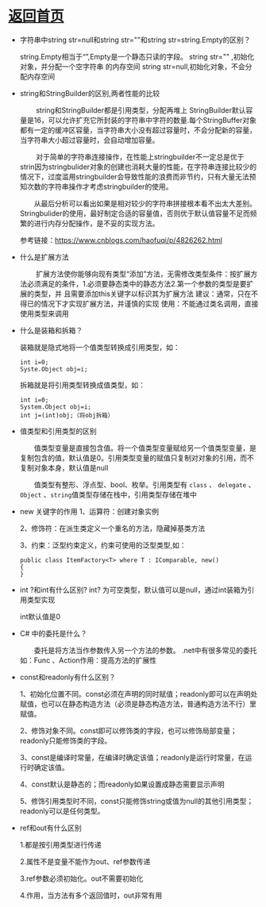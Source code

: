 # [返回首页](./../README.md)

* 字符串中string str=null和string str=""和string str=string.Empty的区别？
    <p>
     string.Empty相当于“”,Empty是⼀个静态只读的字段。 string str="" ,初始化对象，并分配⼀个空字符串
     的内存空间 string str=null,初始化对象，不会分配内存空间
     </p>

* string和StringBuilder的区别,两者性能的⽐较
   <p>
    &emsp;&emsp; string和StringBuilder都是引⽤类型，分配再堆上
    StringBuilder默认容量是16，可以允许扩充它所封装的字符串中字符的数量.每个StringBuffer对象都有⼀定的缓冲区容量，当字符串⼤⼩没有超过容量时，不会分配新的容量，当字符串⼤⼩超过容量时，会⾃动增加容量。

   &emsp;&emsp; 对于简单的字符串连接操作，在性能上stringbuilder不⼀定总是优于strin因为stringbulider对象的创建也消耗⼤量的性能，在字符串连接⽐较少的情况下，过度滥⽤stringbuilder会导致性能的浪费⽽⾮节约，只有⼤量⽆法预知次数的字符串操作才考虑stringbuilder的使⽤。
   
   &emsp;&emsp;从最后分析可以看出如果是相对较少的字符串拼接根本看不出太⼤差别。
    Stringbulider的使⽤，最好制定合适的容量值，否则优于默认值容量不⾜⽽频繁的进⾏内存分配操作，是不妥的实现⽅法。
    
    参考链接：https://www.cnblogs.com/haofuqi/p/4826262.html
   </p>


* 什么是扩展⽅法
    <p>
    &emsp;&emsp; 扩展⽅法使你能够向现有类型“添加”⽅法，⽆需修改类型条件：按扩展⽅法必须满⾜的条件，1.必须要静态类中的静态⽅法2.第⼀个参数的类型是要扩展的类型，并
    且需要添加this关键字以标识其为扩展⽅法
    建议：通常，只在不得已的情况下才实现扩展⽅法，并谨慎的实现
    使⽤：不能通过类名调⽤，直接使⽤类型来调⽤
    </p>

* 什么是装箱和拆箱？

  装箱就是隐式地将⼀个值类型转换成引⽤类型，如：
  ```
  int i=0;
  Syste.Object obj=i;
  ```
  拆箱就是将引⽤类型转换成值类型，如：
  ```
  int i=0;
  System.Object obj=i;
  int j=(int)obj;（将obj拆箱）
  ```


* 值类型和引⽤类型的区别
  
    &emsp;&emsp;值类型变量是直接包含值。将⼀个值类型变量赋给另⼀个值类型变量，是复制包含的值，默认值是0。引⽤类型变量的赋值只复制对对象的引⽤，⽽不复制对象本身，默认值是null    
    
     &emsp;&emsp;值类型有整形、浮点型、bool、枚举。引⽤类型有 `class` 、 `delegate` 、`Object` 、`string`值类型存储在栈中，引⽤类型存储在堆中

* new 关键字的作⽤
    1、运算符：创建对象实例

    2、修饰符：在派⽣类定义⼀个重名的⽅法，隐藏掉基类⽅法

    3、约束：泛型约束定义，约束可使⽤的泛型类型,如：
    ```
    public class ItemFactory<T> where T : IComparable, new()
    {
    }
    ```
    
* int ?和int有什么区别?
  int? 为可空类型，默认值可以是null，通过int装箱为引⽤类型实现

  int默认值是0
  

* C# 中的委托是什么？

    &emsp;&emsp;委托是将⽅法当作参数传⼊另⼀个⽅法的参数。 .net中有很多常⻅的委托如：Func 、Action作⽤：提⾼⽅法的扩展性

* const和readonly有什么区别？
    
    1、初始化位置不同。const必须在声明的同时赋值；readonly即可以在声明处赋值，也可以在静态构造⽅法（必须是静态构造⽅法，普通构造⽅法不⾏）⾥赋值。
    
    2、修饰对象不同。const即可以修饰类的字段，也可以修饰局部变量；readonly只能修饰类的字段。

    3、const是编译时常量，在编译时确定该值；readonly是运⾏时常量，在运⾏时确定该值。

    4、const默认是静态的；⽽readonly如果设置成静态需要显示声明

    5、修饰引⽤类型时不同，const只能修饰string或值为null的其他引⽤类型；readonly可以是任何类型。

* ref和out有什么区别

    1.都是按引⽤类型进⾏传递

    2.属性不是变量不能作为out、ref参数传递

    3.ref参数必须初始化。out不需要初始化

    4.作⽤，当⽅法有多个返回值时，out⾮常有⽤